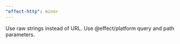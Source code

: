 ```yaml
---
"effect-http": minor
---
```


Use raw strings instead of URL. Use @effect/platform query and path parameters.
